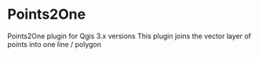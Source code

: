 # Points2One
Points2One plugin for Qgis 3.x versions
This plugin joins the vector layer of points into one line / polygon
